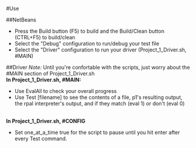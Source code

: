 #Use

##NetBeans
  * Press the Build button (F5) to build and the Build/Clean button (CTRL+F5) to build/clean
  * Select the "Debug" configuration to run/debug your test file
  * Select the "Driver" configuration to run your driver (Project_1_Driver.sh, #MAIN)

##Driver
*Note:* Until you're confortable with the scripts, just worry about the #MAIN section of Project_1_Driver.sh
<br> **In Project_1_Driver.sh, #MAIN:**
  * Use EvalAll to check your overall progress
  * Use Test [filename] to see the contents of a file, p1's resulting output, the rpal interpreter's output, and if they match (eval 1) or don't (eval 0)

<br> **In Project_1_Driver.sh, #CONFIG**
  * Set one_at_a_time true for the script to pause until you hit enter after every Test command.

